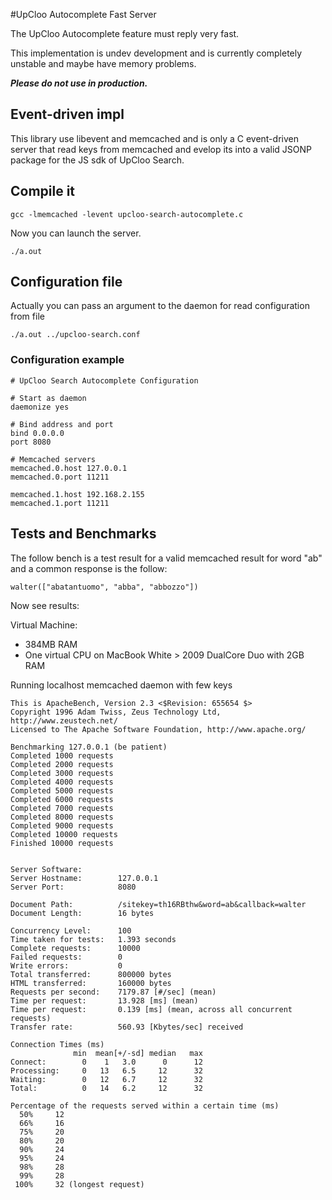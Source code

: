 #UpCloo Autocomplete Fast Server

The UpCloo Autocomplete feature must reply very fast.

This implementation is undev development and is currently
completely unstable and maybe have memory problems. 

***Please do not use in production.***

## Event-driven impl

This library use libevent and memcached and is only a C event-driven
server that read keys from memcached and evelop its into a valid
JSONP package for the JS sdk of UpCloo Search.

## Compile it

```
gcc -lmemcached -levent upcloo-search-autocomplete.c
``` 

Now you can launch the server.

```
./a.out

```

## Configuration file

Actually you can pass an argument to the daemon for
read configuration from file

```
./a.out ../upcloo-search.conf
```

### Configuration example

```
# UpCloo Search Autocomplete Configuration

# Start as daemon
daemonize yes

# Bind address and port
bind 0.0.0.0
port 8080

# Memcached servers
memcached.0.host 127.0.0.1
memcached.0.port 11211

memcached.1.host 192.168.2.155
memcached.1.port 11211
```

## Tests and Benchmarks

The follow bench is a test result for a valid memcached result for word
"ab" and a common response is the follow:

```
walter(["abatantuomo", "abba", "abbozzo"])
```

Now see results:

Virtual Machine:

 * 384MB RAM
 * One virtual CPU on MacBook White > 2009 DualCore Duo with 2GB RAM

Running localhost memcached daemon with few keys

```
This is ApacheBench, Version 2.3 <$Revision: 655654 $>
Copyright 1996 Adam Twiss, Zeus Technology Ltd, http://www.zeustech.net/
Licensed to The Apache Software Foundation, http://www.apache.org/

Benchmarking 127.0.0.1 (be patient)
Completed 1000 requests
Completed 2000 requests
Completed 3000 requests
Completed 4000 requests
Completed 5000 requests
Completed 6000 requests
Completed 7000 requests
Completed 8000 requests
Completed 9000 requests
Completed 10000 requests
Finished 10000 requests


Server Software:        
Server Hostname:        127.0.0.1
Server Port:            8080

Document Path:          /sitekey=th16RBthw&word=ab&callback=walter
Document Length:        16 bytes

Concurrency Level:      100
Time taken for tests:   1.393 seconds
Complete requests:      10000
Failed requests:        0
Write errors:           0
Total transferred:      800000 bytes
HTML transferred:       160000 bytes
Requests per second:    7179.87 [#/sec] (mean)
Time per request:       13.928 [ms] (mean)
Time per request:       0.139 [ms] (mean, across all concurrent requests)
Transfer rate:          560.93 [Kbytes/sec] received

Connection Times (ms)
              min  mean[+/-sd] median   max
Connect:        0    1   3.0      0      12
Processing:     0   13   6.5     12      32
Waiting:        0   12   6.7     12      32
Total:          0   14   6.2     12      32

Percentage of the requests served within a certain time (ms)
  50%     12
  66%     16
  75%     20
  80%     20
  90%     24
  95%     24
  98%     28
  99%     28
 100%     32 (longest request)
```


